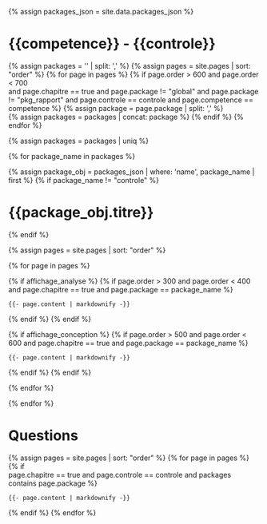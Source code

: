 
{% assign packages_json = site.data.packages_json %}

# {{competence}} - {{controle}}


<!-- Get List of packages -->
{% assign packages = '' | split: ',' %}
{% assign pages = site.pages | sort: "order" %}
{% for page in pages %}
{% if 
    page.order > 600 and  page.order < 700  
    and page.chapitre == true 
    and page.package != "global"
    and page.package != "pkg_rapport" 
    and page.controle == controle 
    and page.competence == competence 
%}
{% assign package = page.package | split: ',' %}  
{% assign packages = packages | concat: package %}
{%  endif %} 
{% endfor %}


{% assign packages = packages | uniq  %}  


{% for package_name in packages %}


{% assign package_obj = packages_json | where: 'name', package_name | first  %}
{% if package_name != "controle" %}
#  {{package_obj.titre}}
{% endif %}

{% assign pages = site.pages | sort: "order" %}


{% for page in pages %}
<!-- In tags with more than one and or or operator, operators are checked in order from right to left. -->


{% if affichage_analyse %}
{% if page.order > 300 
    and  page.order < 400 
    and page.chapitre == true 
    and page.package == package_name
%}
<!-- {{- page.path  | markdownify -}} -->
    {{- page.content | markdownify -}}
{%  endif %} 
{%  endif %} 


{% if affichage_conception %}
{% if page.order > 500 
    and  page.order < 600
    and page.chapitre == true 
    and page.package == package_name
%}
<!-- {{- page.path  | markdownify -}} -->
    {{- page.content | markdownify -}}
{%  endif %} 
{%  endif %} 


{% endfor %}


{% endfor %}


# Questions 

{% assign pages = site.pages | sort: "order" %}
{% for page in pages %}
{% if  
    page.chapitre == true 
    and page.controle == controle
    and packages contains page.package
%}
<!-- {{- page.path  | markdownify -}} -->
    {{- page.content | markdownify -}}
{%  endif %} 
{% endfor %}
